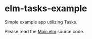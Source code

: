 # elm-tasks-example
Simple example app utilizing Tasks.

Please read the [Main.elm](Main.elm) source code.
